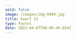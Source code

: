 ```yaml
---
sold: false
image: /images/img-9499.jpg
title: kaart 23
type: Pastel
date: 2022-04-07T08:09:49.654Z
---
```

